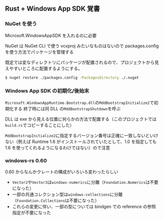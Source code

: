 ## Rust + Windows App SDK 覚書

### NuGet を使う

Microsoft.WindowsAppSDK を入れるのに必要

NuGet は NuGet CLI で使う
vcxproj みたいなものはないので packages.config を使う方法でパッケージを管理する

既定では変なディレクトリにパッケージが配置されるので、プロジェクトから見えやすいところに配置するようにする。

```sh
$ nuget restore ./packages.config -PackagesDirectory ./.nuget
```

### Windows App SDK の初期化/後始末

`Microsoft.WindowsAppRuntime.Bootstrap.dll`の`MddBootstrapInitialize2`で初期化する
終了時には同 DLL の`MddBootstrapShutdown`を呼ぶ

DLL は exe から見える位置に何らかの方法で配置する（このプロジェクトでは`build.rs`でコピーすることにした）

`MddBootstrapInitialize2`に指定するバージョン番号は正確に一致しないといけない（例えば Runtime 1.6 がインストールされていたとして、1.0 を指定しても 1.6 を使ってくれるようになるわけではない）ので注意

### windows-rs 0.60

0.60 からなんかクレートの構成がいろいろ変わったらしい

- `Vector2`や`Vector3`は`windows-numerics`に分離（`Foundation.Numerics`は不要になった）
- 一部の共通コレクション型は`windows-collections`に分離（`Foundation.Collections`は不要になった）
- これらの変更に伴い、一部の型については bindgen での reference の参照指定が不要になった
